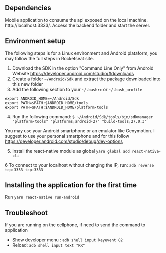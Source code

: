 ## Dependencies
Mobile application to consume the api exposed on the local machine. http://localhost:3333/. Access the backend folder and start the server. 

## Environment setup
The following steps is for a Linux environment and Android plataform, you may follow the full steps in Rocketseat site.

1. Download the SDK in the option "Command Line Only" from Android Website https://developer.android.com/studio/#downloads
2. Create a folder ```~/Android/Sdk``` and extract the package downloaded into this new folder
3. Add the following section to your ```~/.bashrc``` or ```~/.bash_profile```
  ```
export ANDROID_HOME=~/Android/Sdk
export PATH=$PATH:$ANDROID_HOME/tools
export PATH=$PATH:$ANDROID_HOME/platform-tools
  ```
4. Run the following command: ```$ ~/Android/Sdk/tools/bin/sdkmanager "platform-tools" "platforms;android-27" "build-tools;27.0.3"```

You may use your Android smartphone or an emulator like Genymotion. I suggest to use your personal smartphone and for this follow https://developer.android.com/studio/debug/dev-options

5. Install the react-native module as global ```yarn global add react-native-cli```

6 To connect to your localhost without changing the IP, run: ```adb reverse tcp:3333 tcp:3333```

## Installing the application for the first time
Run ```yarn react-native run-android```






## Troubleshoot
If you are running on the cellphone, if need to send the command to application 
 - Show developer menu : ```adb shell input keyevent 82```
 - Reload: ```adb shell input text "RR"```
 
